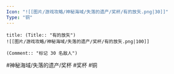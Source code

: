 ```yaml
---
Icon: "![[图片/游戏攻略/神秘海域/失落的遗产/奖杯/有的放矢.png|30]]"
Type: "铜"
---
```

```ad-common-bronze-trophy
title: (Title:: "有的放矢")
![[图片/游戏攻略/神秘海域/失落的遗产/奖杯/有的放矢.png|100]]

(Comment:: "标记 30 名敌人")
```

#神秘海域/失落的遗产/奖杯 #奖杯 #铜
